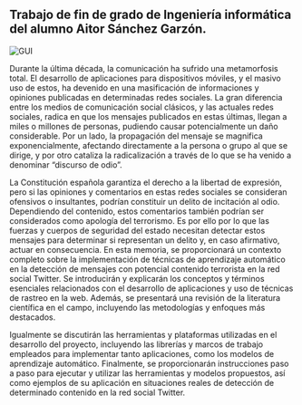 ## Trabajo de fin de grado de Ingeniería informática del alumno Aitor Sánchez Garzón.

![GUI](https://user-images.githubusercontent.com/30757903/227030858-d44fcef9-64c1-4d58-a5ee-3c162281adc5.jpeg)



Durante la última década, la comunicación ha sufrido una metamorfosis total. El desarrollo de aplicaciones para dispositivos móviles, y el masivo uso de estos, ha devenido en una masificación de informaciones y opiniones publicadas en determinadas redes sociales. 
La gran diferencia entre los medios de comunicación social clásicos, y las actuales redes sociales, radica en que los mensajes publicados en estas últimas, llegan a miles o millones de personas, pudiendo causar potencialmente un daño considerable. Por un lado, la propagación del mensaje se magnifica exponencialmente, afectando directamente a la persona o grupo al que se dirige, y por otro cataliza la radicalización a través de lo que se ha venido a denominar “discurso de odio”.

La Constitución española garantiza el derecho a la libertad de expresión, pero si las opiniones y comentarios en estas redes sociales se consideran ofensivos o insultantes, podrían constituir un delito de incitación al odio. Dependiendo del contenido, estos comentarios también podrían ser considerados como apología del terrorismo. Es por ello por lo que las fuerzas y cuerpos de seguridad del estado necesitan detectar estos mensajes para determinar si representan un delito y, en caso afirmativo, actuar en consecuencia.
En esta memoria, se proporcionará un contexto completo sobre la implementación de técnicas de aprendizaje automático en la detección de mensajes con potencial contenido terrorista en la red social Twitter. Se introducirán y explicarán los conceptos y términos esenciales relacionados con el desarrollo de aplicaciones y uso de técnicas de rastreo en la web. Además, se presentará una revisión de la literatura científica en el campo, incluyendo las metodologías y enfoques más destacados.

Igualmente se discutirán las herramientas y plataformas utilizadas en el desarrollo del proyecto, incluyendo las librerías y marcos de trabajo empleados para implementar tanto aplicaciones, como los modelos de aprendizaje automático.
Finalmente, se proporcionarán instrucciones paso a paso para ejecutar y utilizar las herramientas y modelos propuestos, así como ejemplos de su aplicación en situaciones reales de detección de determinado contenido en la red social Twitter.


